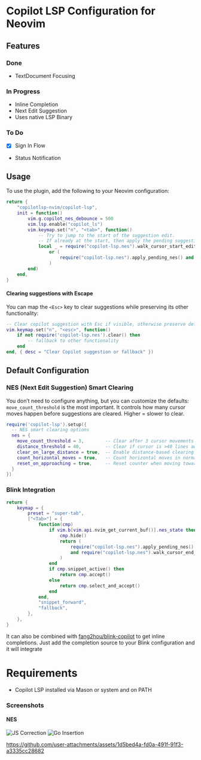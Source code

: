 # Copilot LSP Configuration for Neovim

## Features

### Done

- TextDocument Focusing

### In Progress

- Inline Completion
- Next Edit Suggestion
- Uses native LSP Binary

### To Do

- [x] Sign In Flow
- Status Notification

## Usage

To use the plugin, add the following to your Neovim configuration:

```lua
return {
    "copilotlsp-nvim/copilot-lsp",
    init = function()
        vim.g.copilot_nes_debounce = 500
        vim.lsp.enable("copilot_ls")
        vim.keymap.set("n", "<tab>", function()
            -- Try to jump to the start of the suggestion edit.
            -- If already at the start, then apply the pending suggestion and jump to the end of the edit.
            local _ = require("copilot-lsp.nes").walk_cursor_start_edit()
                or (
                    require("copilot-lsp.nes").apply_pending_nes() and require("copilot-lsp.nes").walk_cursor_end_edit()
                )
        end)
    end,
}
```


#### Clearing suggestions with Escape

You can map the `<Esc>` key to clear suggestions while preserving its other functionality:

```lua
-- Clear copilot suggestion with Esc if visible, otherwise preserve default Esc behavior
vim.keymap.set("n", "<esc>", function()
    if not require('copilot-lsp.nes').clear() then
        -- fallback to other functionality
    end
end, { desc = "Clear Copilot suggestion or fallback" })
```

## Default Configuration


### NES (Next Edit Suggestion) Smart Clearing
You don’t need to configure anything, but you can customize the defaults:
`move_count_threshold` is the most important. It controls how many cursor moves happen before suggestions are cleared. Higher = slower to clear.

```lua
require('copilot-lsp').setup({
  -- NES smart clearing options
  nes = {
    move_count_threshold = 3,        -- Clear after 3 cursor movements
    distance_threshold = 40,         -- Clear if cursor is >40 lines away
    clear_on_large_distance = true,  -- Enable distance-based clearing
    count_horizontal_moves = true,   -- Count horizontal moves in normal mode
    reset_on_approaching = true,     -- Reset counter when moving toward suggestion
  }
})
```


### Blink Integration

```lua
return {
    keymap = {
        preset = "super-tab",
        ["<Tab>"] = {
            function(cmp)
                if vim.b[vim.api.nvim_get_current_buf()].nes_state then
                    cmp.hide()
                    return (
                        require("copilot-lsp.nes").apply_pending_nes()
                        and require("copilot-lsp.nes").walk_cursor_end_edit()
                    )
                end
                if cmp.snippet_active() then
                    return cmp.accept()
                else
                    return cmp.select_and_accept()
                end
            end,
            "snippet_forward",
            "fallback",
        },
    },
}
```

It can also be combined with [fang2hou/blink-copilot](https://github.com/fang2hou/blink-copilot) to get inline completions.
Just add the completion source to your Blink configuration and it will integrate

# Requirements

- Copilot LSP installed via Mason or system and on PATH

### Screenshots

#### NES

![JS Correction](https://github.com/user-attachments/assets/8941f8f9-7d1b-4521-b8e9-f1dcd12d31e9)
![Go Insertion](https://github.com/user-attachments/assets/2c0c4ad9-873b-4860-9eff-ecdb76007234)

<https://github.com/user-attachments/assets/1d5bed4a-fd0a-491f-91f3-a3335cc28682>
